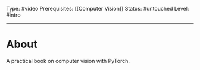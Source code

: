 Type: #video 
Prerequisites: [[Computer Vision]]
Status: #untouched 
Level: #intro 

----
# About

A practical book on computer vision with PyTorch.